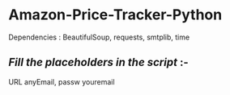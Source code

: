 # Amazon-Price-Tracker-Python
Dependencies : BeautifulSoup, requests, smtplib, time
## *Fill the placeholders in the script* :-
URL
anyEmail, passw
youremail

